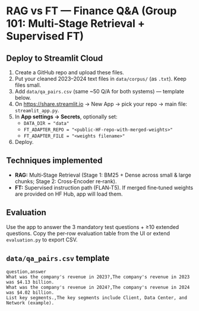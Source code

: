 # RAG vs FT — Finance Q&A (Group 101: Multi‑Stage Retrieval + Supervised FT)

## Deploy to Streamlit Cloud
1. Create a GitHub repo and upload these files.
2. Put your cleaned 2023–2024 text files in `data/corpus/` (as `.txt`). Keep files small.
3. Add `data/qa_pairs.csv` (same ~50 Q/A for both systems) — template below.
4. On https://share.streamlit.io → New App → pick your repo → main file: `streamlit_app.py`.
5. In **App settings → Secrets**, optionally set:
   - `DATA_DIR = "data"`
   - `FT_ADAPTER_REPO = "<public-HF-repo-with-merged-weights>"`
   - `FT_ADAPTER_FILE = "<weights filename>"`
6. Deploy.

## Techniques implemented
- **RAG:** Multi‑Stage Retrieval (Stage 1: BM25 + Dense across small & large chunks; Stage 2: Cross‑Encoder re‑rank).
- **FT:** Supervised instruction path (FLAN‑T5). If merged fine‑tuned weights are provided on HF Hub, app will load them.

## Evaluation
Use the app to answer the 3 mandatory test questions + ≥10 extended questions. Copy the per‑row evaluation table from the UI or extend `evaluation.py` to export CSV.

## `data/qa_pairs.csv` template
```csv
question,answer
What was the company's revenue in 2023?,The company's revenue in 2023 was $4.13 billion.
What was the company's revenue in 2024?,The company's revenue in 2024 was $4.02 billion.
List key segments.,The key segments include Client, Data Center, and Network (example).
```
